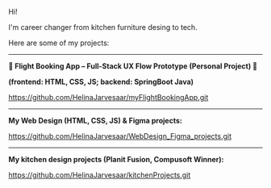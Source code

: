 Hi! 

I'm career changer from kitchen furniture desing to tech.

Here are some of my projects:

___
**🛫  Flight Booking App – Full-Stack UX Flow Prototype (Personal Project) 🛫**

**(frontend: HTML, CSS, JS; backend: SpringBoot Java)**

https://github.com/HelinaJarvesaar/myFlightBookingApp.git

___
**My Web Design (HTML, CSS, JS) & Figma projects:**

https://github.com/HelinaJarvesaar/WebDesign_Figma_projects.git

___
**My kitchen design projects (Planit Fusion, Compusoft Winner):**

https://github.com/HelinaJarvesaar/kitchenProjects.git


<!---
HelinaJarvesaar/HelinaJarvesaar is a ✨ special ✨ repository because its `README.md` (this file) appears on your GitHub profile.
You can click the Preview link to take a look at your changes.
--->

